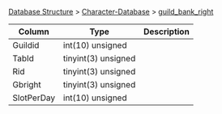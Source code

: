 [Database Structure](Database-Structure) > [Character-Database](Character-Database) > [guild_bank_right](guild_bank_right)

Column | Type | Description
--- | --- | ---
Guildid | int(10) unsigned | 
TabId | tinyint(3) unsigned | 
Rid | tinyint(3) unsigned | 
Gbright | tinyint(3) unsigned | 
SlotPerDay | int(10) unsigned | 
